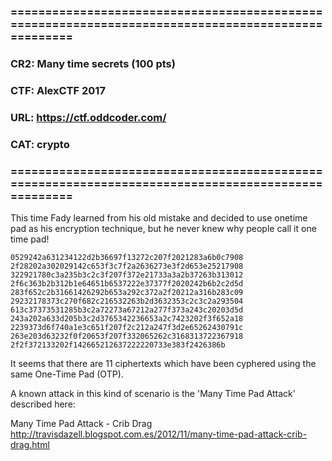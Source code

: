 ### ===================================================================================================
### CR2: Many time secrets (100 pts)
### CTF: AlexCTF 2017
### URL: https://ctf.oddcoder.com/
### CAT: crypto
### ===================================================================================================

This time Fady learned from his old mistake and decided to use onetime pad as his encryption
technique, but he never knew why people call it one time pad!
```
0529242a631234122d2b36697f13272c207f2021283a6b0c7908
2f28202a302029142c653f3c7f2a2636273e3f2d653e25217908
322921780c3a235b3c2c3f207f372e21733a3a2b37263b313012
2f6c363b2b312b1e64651b6537222e37377f2020242b6b2c2d5d
283f652c2b31661426292b653a292c372a2f20212a316b283c09
29232178373c270f682c216532263b2d3632353c2c3c2a293504
613c37373531285b3c2a72273a67212a277f373a243c20203d5d
243a202a633d205b3c2d3765342236653a2c7423202f3f652a18
2239373d6f740a1e3c651f207f2c212a247f3d2e65262430791c
263e203d63232f0f20653f207f332065262c3168313722367918
2f2f372133202f142665212637222220733e383f2426386b
```

It seems that there are 11 ciphertexts which have been cyphered using the same One-Time Pad (OTP).

A known attack in this kind of scenario is the 'Many Time Pad Attack' described here:

Many Time Pad Attack - Crib Drag
http://travisdazell.blogspot.com.es/2012/11/many-time-pad-attack-crib-drag.html
